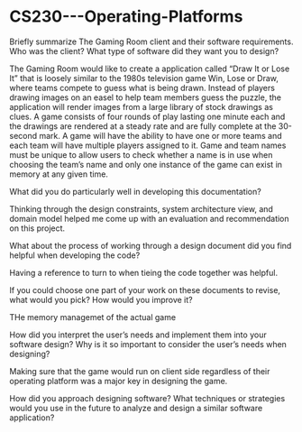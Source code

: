 # CS230---Operating-Platforms

Briefly summarize The Gaming Room client and their software requirements. Who was the client? What type of software did they want you to design?

The Gaming Room would like to create a application called “Draw It or Lose It” that is loosely similar to the 1980s television game Win, Lose or Draw, where teams compete to guess what is being drawn. Instead of players drawing images on an easel to help team members guess the puzzle, the application will render images from a large library of stock drawings as clues. A game consists of four rounds of play lasting one minute each and the drawings are rendered at a steady rate and are fully complete at the 30-second mark. A game will have the ability to have one or more teams and each team will have multiple players assigned to it. Game and team names must be unique to allow users to check whether a name is in use when choosing the team’s name and only one instance of the game can exist in memory at any given time. 

What did you do particularly well in developing this documentation?

Thinking through the design constraints, system architecture view, and domain model helped me come up with an evaluation and recommendation on this project. 

What about the process of working through a design document did you find helpful when developing the code?

Having a reference to turn to when tieing the code together was helpful.

If you could choose one part of your work on these documents to revise, what would you pick? How would you improve it?

THe memory managemet of the actual game

How did you interpret the user’s needs and implement them into your software design? Why is it so important to consider the user’s needs when designing?

Making sure that the game would run on client side regardless of their operating platform was a major key in designing the game. 

How did you approach designing software? What techniques or strategies would you use in the future to analyze and design a similar software application?
